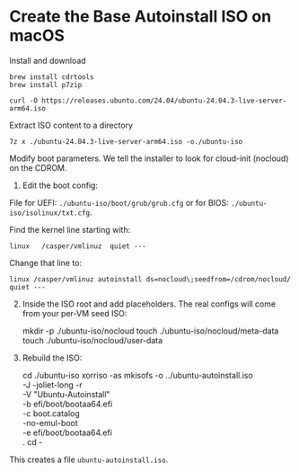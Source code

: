 # Create the Base Autoinstall ISO on macOS

Install and download

    brew install cdrtools
    brew install p7zip

    curl -O https://releases.ubuntu.com/24.04/ubuntu-24.04.3-live-server-arm64.iso

Extract ISO content to a directory

    7z x ./ubuntu-24.04.3-live-server-arm64.iso -o./ubuntu-iso

Modify boot parameters. We tell the installer to look for cloud-init (nocloud) on the CDROM.

1. Edit the boot config:

File for UEFI: `./ubuntu-iso/boot/grub/grub.cfg` or for BIOS: `./ubuntu-iso/isolinux/txt.cfg`.

Find the kernel line starting with:

    linux   /casper/vmlinuz  quiet ---

Change that line to:

    linux /casper/vmlinuz autoinstall ds=nocloud\;seedfrom=/cdrom/nocloud/ quiet ---

2. Inside the ISO root and add placeholders. The real configs will come from your per-VM seed ISO:

    mkdir -p ./ubuntu-iso/nocloud
    touch ./ubuntu-iso/nocloud/meta-data
    touch ./ubuntu-iso/nocloud/user-data

3. Rebuild the ISO:

    cd ./ubuntu-iso
    xorriso -as mkisofs -o ../ubuntu-autoinstall.iso \
        -J -joliet-long -r \
        -V "Ubuntu-Autoinstall" \
        -b efi/boot/bootaa64.efi \
        -c boot.catalog \
        -no-emul-boot \
        -e efi/boot/bootaa64.efi \
        .
    cd -

This creates a file `ubuntu-autoinstall.iso`.

<!-- xorriso -as mkisofs -r -V "Ubuntu-Autoinstall" -o ../ubuntu-autoinstall.iso -J -joliet-long . -->
